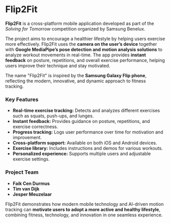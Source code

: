 # Flip2Fit

**Flip2Fit** is a cross-platform mobile application developed as part of the *Solving for Tomorrow* competition organized by Samsung Benelux.  

The project aims to encourage a healthier lifestyle by helping users exercise more effectively. Flip2Fit uses the **camera on the user’s device** together with **Google MediaPipe’s pose detection and motion analysis solutions** to analyze workout movements in real-time. The app provides **instant feedback** on posture, repetitions, and overall exercise performance, helping users improve their technique and stay motivated.  

The name "Flip2Fit" is inspired by the **Samsung Galaxy Flip phone**, reflecting the modern, innovative, and dynamic approach to fitness tracking.  

### Key Features
- **Real-time exercise tracking:** Detects and analyzes different exercises such as squats, push-ups, and lunges.  
- **Instant feedback:** Provides guidance on posture, repetitions, and exercise correctness.  
- **Progress tracking:** Logs user performance over time for motivation and improvement.  
- **Cross-platform support:** Available on both iOS and Android devices.  
- **Exercise library:** Includes instructions and demos for various workouts.  
- **Personalized experience:** Supports multiple users and adjustable exercise settings.  

### Project Team
- **Faik Cen Durmus**  
- **Tim van Dijk**  
- **Jesper Meuzelaar**  

Flip2Fit demonstrates how modern mobile technology and AI-driven motion tracking can **motivate users to adopt a more active and healthy lifestyle**, combining fitness, technology, and innovation in one seamless experience.  
